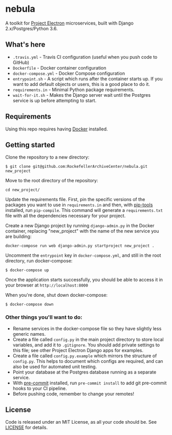 # nebula
A toolkit for [Project Electron](http://projectelectron.rockarch.org/) microservices, built with Django 2.x/Postgres/Python 3.6.

## What's here

- `.travis.yml` - Travis CI configuration (useful when you push code to GitHub)
- `Dockerfile` - Docker container configuration
- `docker-compose.yml` - Docker Compose configuration
- `entrypoint.sh` - A script which runs after the container starts up. If you want to add default objects or users, this is a good place to do it.
- `requirements.in` - Minimal Python package requirements.
- `wait-for-it.sh` - Makes the Django server wait until the Postgres service is up before attempting to start.

## Requirements

Using this repo requires having [Docker](https://store.docker.com/search?type=edition&offering=community) installed.

## Getting started

Clone the repository to a new directory:

    $ git clone git@github.com:RockefellerArchiveCenter/nebula.git new_project

Move to the root directory of the repository:

    cd new_project/

Update the requirements file. First, pin the specific versions of the packages you want to use in `requirements.in` and then, with [pip-tools](https://github.com/jazzband/pip-tools) installed, run `pip-compile`. This command will generate a `requirements.txt` file with all the dependencies necessary for your project.

Create a new Django project by running `django-admin.py` in the Docker container, replacing "new_project" with the name of the new service you are building:

    docker-compose run web django-admin.py startproject new_project .

Uncomment the `entrypoint` key in `docker-compose.yml`, and still in the root directory, run docker-compose:

    $ docker-compose up

Once the application starts successfully, you should be able to access it in your browser at `http://localhost:8000`

When you're done, shut down docker-compose:

    $ docker-compose down


### Other things you'll want to do:
- Rename services in the docker-compose file so they have slightly less generic names.
- Create a file called `config.py` in the main project directory to store local variables, and add it to `.gitignore`. You should add private settings to this file; see other Project Electron Django apps for examples.
- Create a file called `config.py.example` which mirrors the structure of `config.py`. This helps to document which configs are required, and can also be used for automated unit testing.
- Point your database at the Postgres database running as a separate service.
- With [pre-commit](https://pre-commit.com/) installed, run `pre-commit install` to add git pre-commit hooks to your CI pipeline.
- Before pushing code, remember to change your remotes!

## License

Code is released under an MIT License, as all your code should be. See [LICENSE](LICENSE) for details.
